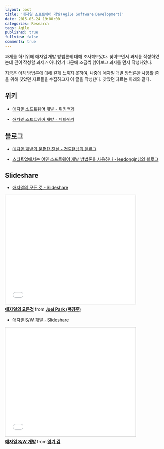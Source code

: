 ```yaml
---
layout: post
title: '애자일 소프트웨어 개발(Agile Software Development)'
date: 2015-05-24 19:00:00
categories: Research
tags: Agile
published: true
fullview: false
comments: true
---
```


과제를 하기위해 애자일 개발 방법론에 대해 조사해보았다. 찾아보면서 과제를 작성하였는데 깊이 작성할 과제가 아니였기 때문에 조금씩 읽어보고 과제를 먼저 작성하였다.

지금은 아직 방법론에 대해 깊게 느끼지 못하여, 나중에 애자일 개발 방법론을 사용할 쯤을 위해 찾았던 자료들을 수집하고자 이 글을 작성한다. 찾았던 자료는 아래와 같다.

## 위키

* [애자일 소프트웨어 개발 - 위키백과](http://ko.wikipedia.org/wiki/애자일_소프트웨어_개발)


* [애자일 소프트웨어 개발 - 제타위키](http://zetawiki.com/wiki/애자일_소프트웨어_개발)

## 블로그

* [애자일 개발의 불편한 진실 - 정도현님의 블로그](http://www.moreagile.net/2014/03/misunderstandsofagiledevelopment.html)

* [스타트업에서는 어떤 소프트웨어 개발 방법론을 사용하나 - leedongin님의 블로그](http://leedongins.com/2014/12/22/startup/)


## Slideshare

* [애자일의 모든 것 - Slideshare](http://www.slideshare.net/hoonsbara/ss-43231586)


<iframe src="//www.slideshare.net/slideshow/embed_code/key/78Ahf1tgNyMUSv" width="425" height="355" frameborder="0" marginwidth="0" marginheight="0" scrolling="no" style="border:1px solid #CCC; border-width:1px; margin-bottom:5px; max-width: 100%;" allowfullscreen> </iframe> <div style="margin-bottom:5px"> <strong> <a href="//www.slideshare.net/hoonsbara/ss-43231586" title="애자일의 모든것" target="_blank">애자일의 모든것</a> </strong> from <strong><a href="//www.slideshare.net/hoonsbara" target="_blank">Joel Park (박경훈)</a></strong> </div>


* [애자일 S/W 개발 - Slideshare](http://www.slideshare.net/ssuserff7918/sw)

<iframe src="//www.slideshare.net/slideshow/embed_code/key/9C0hoEAJNA5rNH" width="425" height="355" frameborder="0" marginwidth="0" marginheight="0" scrolling="no" style="border:1px solid #CCC; border-width:1px; margin-bottom:5px; max-width: 100%;" allowfullscreen> </iframe> <div style="margin-bottom:5px"> <strong> <a href="//www.slideshare.net/ssuserff7918/sw" title="애자일 S/W 개발" target="_blank">애자일 S/W 개발</a> </strong> from <strong><a href="//www.slideshare.net/ssuserff7918" target="_blank">영기 김</a></strong> </div>